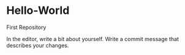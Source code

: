# Hello-World
First Repository

In the editor, write a bit about yourself.
Write a commit message that describes your changes.
